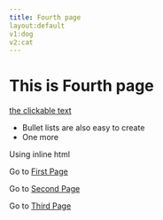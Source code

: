 ```yaml
---
title: Fourth page
layout:default
v1:dog
v2:cat
---
```


# This is Fourth page

[the clickable text](http://xlson.com/)

* Bullet lists are also easy to create
* One more

Using inline html





Go to [First Page](index.html)


Go to [Second Page](secpg.html)

Go to [Third Page](third.html)
